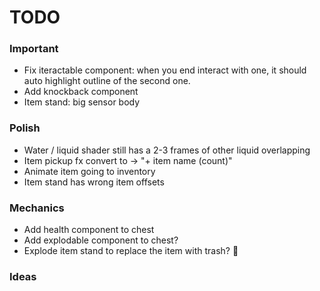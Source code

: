 # TODO

### Important

* Fix iteractable component: when you end interact with one, it should auto highlight outline of the second one.
* Add knockback component
* Item stand: big sensor body

### Polish

* Water / liquid shader still has a 2-3 frames of other liquid overlapping
* Item pickup fx convert to -> "+ item name (count)"
* Animate item going to inventory
* Item stand has wrong item offsets

### Mechanics

* Add health component to chest
* Add explodable component to chest?
* Explode item stand to replace the item with trash? :thinking:

### Ideas